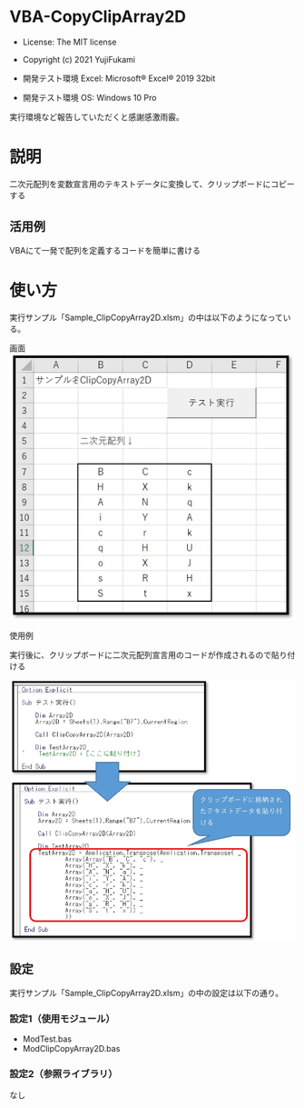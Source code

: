 # VBA-CopyClipArray2D
- License: The MIT license

- Copyright (c) 2021 YujiFukami

- 開発テスト環境 Excel: Microsoft® Excel® 2019 32bit 

- 開発テスト環境 OS: Windows 10 Pro

実行環境など報告していただくと感謝感激雨霰。

# 説明
二次元配列を変数宣言用のテキストデータに変換して、クリップボードにコピーする

## 活用例
VBAにて一発で配列を定義するコードを簡単に書ける


# 使い方
実行サンプル「Sample_ClipCopyArray2D.xlsm」の中は以下のようになっている。

画面
![1実行サンプル中身](Readme用/1実行サンプル中身.jpg)


使用例

実行後に、クリップボードに二次元配列宣言用のコードが作成されるので貼り付ける

![2使用例](Readme用/2使用例.jpg)


## 設定
実行サンプル「Sample_ClipCopyArray2D.xlsm」の中の設定は以下の通り。

### 設定1（使用モジュール）

-  ModTest.bas
-  ModClipCopyArray2D.bas

### 設定2（参照ライブラリ）
なし

